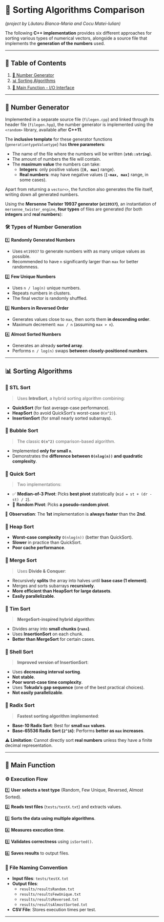 # 📌 Sorting Algorithms Comparison
*(project by Lăutaru Bianca-Maria and Cocu Matei-Iulian)*

The following **C++ implementation** provides six different approaches for sorting various types of numerical vectors, alongside a source file that implements the **generation of the numbers** used.

---

## 📑 Table of Contents
1. [📂 Number Generator](#-number-generator)
2. [📊 Sorting Algorithms](#-sorting-algorithms)
3. [🔧 Main Function - I/O Interface](#-main-function)

---

## 📂 Number Generator
Implemented in a separate source file (`filegen.cpp`) and linked through its header file (`filegen.hpp`), the number generator is implemented using the `<random>` library, available after **C++11**.

The **inclusive template** for these generator functions (`generationtypeValuetype`) has **three parameters**:
- The name of the file where the numbers will be written (**`std::string`**).
- The amount of numbers the file will contain.
- The **maximum value** the numbers can take:
    - **Integers**: only positive values (**`[0, max]`** range).
    - **Real numbers**: may have negative values (**`[-max, max]`** range, in some cases).

Apart from returning a `vector<>`, the function also generates the file itself, writing down all generated numbers.

Using the **Mersenne Twister 19937 generator (`mt19937`)**, an instantiation of `mersenne_twister_engine`, **four types** of files are generated (for both **integers** and **real numbers**):

### 🛠 Types of Number Generation
1️⃣ **Randomly Generated Numbers**
- Uses `mt19937` to generate numbers with as many unique values as possible.
- Recommended to have `n` significantly larger than `max` for better randomness.

2️⃣ **Few Unique Numbers**
- Uses `n / log(n)` unique numbers.
- Repeats numbers in clusters.
- The final vector is randomly shuffled.

3️⃣ **Numbers in Reversed Order**
- Generates values close to `max`, then sorts them **in descending order**.
- Maximum decrement: `max / n` (assuming `max > n`).

4️⃣ **Almost Sorted Numbers**
- Generates an already **sorted array**.
- Performs `n / log(n)` swaps **between closely-positioned numbers**.

---

## 📊 Sorting Algorithms

### 🔹 STL Sort
> Uses **IntroSort**, a hybrid sorting algorithm combining:
- **QuickSort** (for fast average-case performance).
- **HeapSort** (to avoid QuickSort's worst-case `O(n^2)`).
- **InsertionSort** (for small nearly sorted subarrays).

### 🔹 Bubble Sort
> The classic **`O(n^2)`** comparison-based algorithm.
- Implemented **only for small `n`**.
- Demonstrates the **difference between `O(nlog(n))` and quadratic complexity**.

### 🔹 Quick Sort
> Two implementations:
- ✅ **Median-of-3 Pivot**: Picks **best pivot** statistically (`mid = st + (dr - st) / 2`).
- 🔀 **Random Pivot**: Picks **a pseudo-random pivot**.

📝 **Observation**: The **1st** implementation is **always faster** than the **2nd**.

### 🔹 Heap Sort
- **Worst-case complexity** `O(nlog(n))` (better than QuickSort).
- **Slower** in practice than QuickSort.
- **Poor cache performance**.

### 🔹 Merge Sort
> Uses **Divide & Conquer**:
- Recursively **splits** the array into halves until **base case (1 element)**.
- Merges and sorts subarrays **recursively**.
- **More efficient than HeapSort for large datasets**.
- **Easily parallelizable**.

### 🔹 Tim Sort
> **MergeSort-inspired hybrid algorithm**:
- Divides array into **small chunks (`runs`)**.
- Uses **InsertionSort** on each chunk.
- **Better than MergeSort** for certain cases.

### 🔹 Shell Sort
> **Improved version of InsertionSort**:
- Uses **decreasing interval sorting**.
- **Not stable**.
- **Poor worst-case time complexity**.
- Uses **Tokuda’s gap sequence** (one of the best practical choices).
- **Not easily parallelizable**.

### 🔹 Radix Sort
> **Fastest sorting algorithm implemented**:
- **Base-10 Radix Sort**: Best for **small `max` values**.
- **Base-65536 Radix Sort (`2^16`)**: Performs **better as `max` increases**.

⚠️ **Limitation**: Cannot directly sort **real numbers** unless they have a finite decimal representation.

---

## 🔧 Main Function

### ⚙️ Execution Flow
1️⃣ **User selects a test type** (Random, Few Unique, Reversed, Almost Sorted).

2️⃣ **Reads test files** (`tests/testX.txt`) and extracts values.

3️⃣ **Sorts the data using multiple algorithms**.

4️⃣ **Measures execution time**.

5️⃣ **Validates correctness** using `isSorted()`.

6️⃣ **Saves results** to output files.

### 📂 File Naming Convention
- **Input files**: `tests/testX.txt`
- **Output files**:
    - `results/resultsRandom.txt`
    - `results/resultsFewUnique.txt`
    - `results/resultsReversed.txt`
    - `results/resultsAlmostSorted.txt`
- **CSV File**: Stores execution times per test.

---
